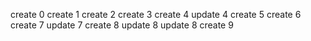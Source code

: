 
create 0
create 1
create 2
create 3
create 4
update 4
create 5
create 6
create 7
update 7
create 8
update 8
update 8
create 9
